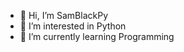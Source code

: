- 👋 Hi, I’m SamBlackPy
- 👀 I’m interested in Python
- 🌱 I’m currently learning Programming

<!---
SamBlackPy/SamBlackPy is a ✨ special ✨ repository because its `README.md` (this file) appears on your GitHub profile.
You can click the Preview link to take a look at your changes.
--->
